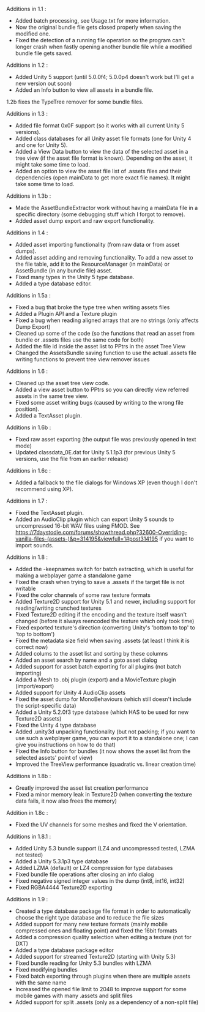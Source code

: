 Additions in 1.1 :
- Added batch processing, see Usage.txt for more information.
- Now the original bundle file gets closed properly when saving the modified one.
- Fixed the detection of a running file operation so the program can't longer crash when fastly opening another bundle file while a modified bundle file gets saved.

Additions in 1.2 :
- Added Unity 5 support (until 5.0.0f4; 5.0.0p4 doesn't work but I'll get a new version out soon)
- Added an Info button to view all assets in a bundle file.

1.2b fixes the TypeTree remover for some bundle files.

Additions in 1.3 :
- Added file format 0x0F support (so it works with all current Unity 5 versions).
- Added class databases for all Unity asset file formats (one for Unity 4 and one for Unity 5).
- Added a View Data button to view the data of the selected asset in a tree view (if the asset file format is known). Depending on the asset, it might take some time to load.
- Added an option to view the asset file list of .assets files and their dependencies (open mainData to get more exact file names). It might take some time to load.


Additions in 1.3b :
- Made the AssetBundleExtractor work without having a mainData file in a specific directory (some debugging stuff which I forgot to remove).
- Added asset dump export and raw export functionality.


Additions in 1.4 :
- Added asset importing functionality (from raw data or from asset dumps).
- Added asset adding and removing functionality. To add a new asset to the file table, add it to the ResourceManager (in mainData) or AssetBundle (in any bundle file) asset.
- Fixed many types in the Unity 5 type database.
- Added a type database editor.


Additions in 1.5a :
- Fixed a bug that broke the type tree when writing assets files
- Added a Plugin API and a Texture plugin
- Fixed a bug when reading aligned arrays that are no strings (only affects Dump Export)
- Cleaned up some of the code (so the functions that read an asset from bundle or .assets files use the same code for both)
- Added the file id inside the asset list to PPtrs in the asset Tree View
- Changed the AssetsBundle saving function to use the actual .assets file writing functions to prevent tree view remover issues


Additions in 1.6 :
- Cleaned up the asset tree view code.
- Added a view asset button to PPtrs so you can directly view referred assets in the same tree view.
- Fixed some asset writing bugs (caused by writing to the wrong file position).
- Added a TextAsset plugin.


Additions in 1.6b :
- Fixed raw asset exporting (the output file was previously opened in text mode)
- Updated classdata_0E.dat for Unity 5.1.1p3 (for previous Unity 5 versions, use the file from an earlier release)


Additions in 1.6c :
- Added a fallback to the file dialogs for Windows XP (even though I don't recommend using XP).


Additions in 1.7 :
- Fixed the TextAsset plugin.
- Added an AudioClip plugin which can export Unity 5 sounds to uncompressed 16-bit WAV files using FMOD. See https://7daystodie.com/forums/showthread.php?32600-Overriding-vanilla-files-(assets-)&p=314195&viewfull=1#post314195 if you want to import sounds.


Additions in 1.8 :
- Added the -keepnames switch for batch extracting, which is useful for making a webplayer game a standalone game
- Fixed the crash when trying to save a .assets if the target file is not writable
- Fixed the color channels of some raw texture formats
- Added Texture2D support for Unity 5.1 and newer, including support for reading/writing crunched textures
- Fixed Texture2D editing if the encoding and the texture itself wasn't changed (before it always reencoded the texture which only took time)
- Fixed exported texture's direction (converting Unity's 'bottom to top' to 'top to bottom')
- Fixed the metadata size field when saving .assets (at least I think it is correct now)
- Added colums to the asset list and sorting by these columns
- Added an asset search by name and a goto asset dialog
- Added support for asset batch exporting for all plugins (not batch importing)
- Added a Mesh to .obj plugin (export) and a MovieTexture plugin (import/export)
- Added support for Unity 4 AudioClip assets
- Fixed the asset dump for MonoBehaviours (which still doesn't include the script-specific data)
- Added a Unity 5.2.0f3 type database (which HAS to be used for new Texture2D assets)
- Fixed the Unity 4 type database
- Added .unity3d unpacking functionality (but not packing; if you want to use such a webplayer game, you can export it to a standalone one; I can give you instructions on how to do that)
- Fixed the Info button for bundles (it now shows the asset list from the selected assets' point of view)
- Improved the TreeView performance (quadratic vs. linear creation time)


Additions in 1.8b :
- Greatly improved the asset list creation performance
- Fixed a minor memory leak in Texture2D (when converting the texture data fails, it now also frees the memory)


Addition in 1.8c :
- Fixed the UV channels for some meshes and fixed the V orientation.

Additions in 1.8.1 :
- Added Unity 5.3 bundle support (LZ4 and uncompressed tested, LZMA not tested)
- Added a Unity 5.3.1p3 type database
- Added LZMA (default) or LZ4 compression for type databases
- Fixed bundle file operations after closing an info dialog
- Fixed negative signed integer values in the dump (int8, int16, int32)
- Fixed RGBA4444 Texture2D exporting

Additions in 1.9 :
- Created a type database package file format in order to automatically choose the right type database and to reduce the file sizes
- Added support for many new texture formats (mainly mobile compressed ones and floating point) and fixed the 16bit formats
- Added a compression quality selection when editing a texture (not for DXT)
- Added a type database package editor
- Added support for streamed Texture2D (starting with Unity 5.3)
- Fixed bundle reading for Unity 5.3 bundles with LZMA
- Fixed modifying bundles
- Fixed batch exporting through plugins when there are multiple assets with the same name
- Increased the opened file limit to 2048 to improve support for some mobile games with many .assets and split files
- Added support for split .assets (only as a dependency of a non-split file)
